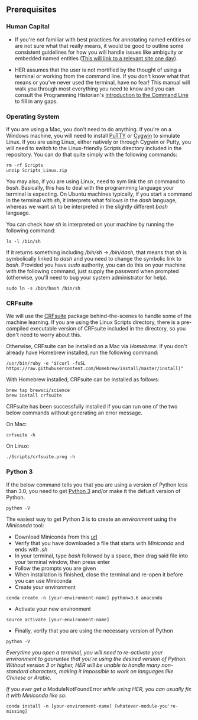 ## Prerequisites

### Human Capital

* If you're not familiar with best practices for annotating named entities or are not sure what that really means, it would be good to outline some consistent guidelines for how you will handle issues like ambiguity or embedded named entities ([This will link to a relevant site one day](https://www.youtube.com/watch?v=EpP6Rgbyh1U)).

* HER assumes that the user is not mortified by the thought of using a terminal or working from the command line. If you don't know what that means or you've never used the terminal, have no fear! This manual will walk you through most everything you need to know and you can consult the Programming Historian's [Introduction to the Command Line](https://programminghistorian.org/en/lessons/intro-to-bash) to fill in any gaps.

### Operating System

If you are using a Mac, you don't need to do anything. If you're on a Windows machine, you will need to install [PuTTY](https://www.putty.org) or [Cygwin](https://www.cygwin.com) to simulate Linux.
If you are using Linux, either natively or through Cygwin or Putty, you will need to switch to the Linux-friendly Scripts directory included in the repository. You can do that quite simply with the following commands:


```
rm -rf Scripts
unzip Scripts_Linux.zip
```

You may also, if you are using Linux, need to sym link the *sh* command to *bash*. Basically, this has to deal with the programming language your terminal is expecting. On Ubuntu machines typically, if you start a command in the terminal with *sh*, it interprets what follows in the *dash* language, whereas we want *sh* to be interpreted in the slightly different *bash* language.

You can check how *sh* is interpreted on your machine by running the following command:

```
ls -l /bin/sh
```

If it returns something including */bin/sh -> /bin/dash*, that means that *sh* is symbolically linked to *dash* and you need to change the symbolic link to *bash*. Provided you have *sudo* authority, you can do this on your machine with the following command, just supply the password when prompted (otherwise, you'll need to bug your system administrator for help).

```
sudo ln -s /bin/bash /bin/sh
```

### CRFsuite

We will use the [CRFsuite](http://www.chokkan.org/software/crfsuite/) package behind-the-scenes to handle some of the machine learning. If you are using the Linux Scripts directory, there is a pre-compiled executable version of CRFsuite included in the directory, so you don't need to worry about this. 

Otherwise, CRFsuite can be installed on a Mac via *Homebrew*. If you don't already have Homebrew installed, run the following command:

```
/usr/bin/ruby -e "$(curl -fsSL https://raw.githubusercontent.com/Homebrew/install/master/install)"
```

With Homebrew installed, CRFsuite can be installed as follows:

```
brew tap brewsci/science
brew install crfsuite
```

CRFsuite has been successfully installed if you can run one of the two below commands without generating an error message.

On Mac:

```
crfsuite -h
```

On Linux:

```
./Scripts/crfsuite.prog -h
```

### Python 3

If the below command tells you that you are using a version of Python less than 3.0, you need to get [Python 3](https://www.python.org/download/releases/3.0/) and/or make it the defualt version of Python.

```
python -V
```

The easiest way to get Python 3 is to create an *environment* using the *Miniconda* tool:
* Download Miniconda from this [url](https://conda.io/miniconda.html)
* Verify that you have downloaded a file that starts with *Miniconda* and ends with *.sh*
* In your terminal, type *bash* followed by a space, then drag said file into your terminal window, then press enter
* Follow the prompts you are given
* When installation is finished, close the terminal and re-open it before you can use Miniconda
* Create your environment
```
conda create -n [your-environment-name] python=3.6 anaconda
```
* Activate your new environment
```
source activate [your-environment-name]
```
* Finally, verify that you are using the necessary version of Python
```
python -V
```

*Everytime you open a terminal, you will need to re-activate your environment to gauruntee that you're using the desired version of Python. Without version 3 or higher, HER will be unable to handle many non-standard characters, making it impossible to work on languages like Chinese or Arabic.*

*If you ever get a* ModuleNotFoundError *while using HER, you can usually fix it with Miniconda like so:*
```
conda install -n [your-environment-name] [whatever-module-you're-missing]
```
